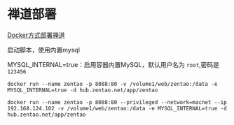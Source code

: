 # 禅道部署

[Docker方式部署禅道](https://www.zentao.net/book/zentaopmshelp/405.html)


启动脚本，使用内置mysql

MYSQL_INTERNAL=true：启用容器内置MySQL，默认用户名为 `root`,密码是 `123456`

`docker run --name zentao -p 8088:80 -v /volume1/web/zentao:/data -e MYSQL_INTERNAL=true -d hub.zentao.net/app/zentao`





`docker run --name zentao -p 8088:80 --privileged --network=macnet --ip 192.168.124.102 -v /volume1/web/zentao:/data -e MYSQL_INTERNAL=true -d hub.zentao.net/app/zentao`



